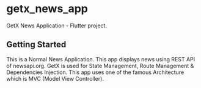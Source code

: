 # getx_news_app

GetX News Application - Flutter project.

## Getting Started

This is a Normal News Application. This app displays news using REST
API of newsapi.org. GetX is used for State Management, Route
Management & Dependencies Injection. This app uses one of the famous
Architecture which is MVC (Model View Controller).
